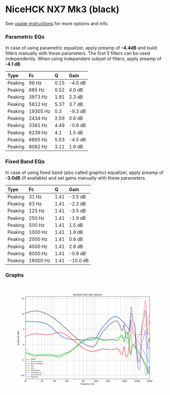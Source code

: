 # NiceHCK NX7 Mk3 (black)
See [usage instructions](https://github.com/jaakkopasanen/AutoEq#usage) for more options and info.

### Parametric EQs
In case of using parametric equalizer, apply preamp of **-4.4dB** and build filters manually
with these parameters. The first 5 filters can be used independently.
When using independent subset of filters, apply preamp of **-4.1 dB**.

| Type    | Fc       |    Q | Gain    |
|:--------|:---------|:-----|:--------|
| Peaking | 99 Hz    | 0.15 | -4.0 dB |
| Peaking | 685 Hz   | 0.52 | 4.0 dB  |
| Peaking | 3973 Hz  | 1.91 | 2.3 dB  |
| Peaking | 5612 Hz  | 5.37 | 3.7 dB  |
| Peaking | 19305 Hz | 0.3  | -9.3 dB |
| Peaking | 2434 Hz  | 2.59 | 0.6 dB  |
| Peaking | 3381 Hz  | 4.49 | -0.6 dB |
| Peaking | 6239 Hz  | 4.1  | 1.5 dB  |
| Peaking | 6865 Hz  | 5.53 | -4.5 dB |
| Peaking | 8082 Hz  | 3.11 | 1.9 dB  |

### Fixed Band EQs
In case of using fixed band (also called graphic) equalizer, apply preamp of **-3.0dB**
(if available) and set gains manually with these parameters.

| Type    | Fc       |    Q | Gain     |
|:--------|:---------|:-----|:---------|
| Peaking | 31 Hz    | 1.41 | -3.5 dB  |
| Peaking | 63 Hz    | 1.41 | -2.2 dB  |
| Peaking | 125 Hz   | 1.41 | -3.5 dB  |
| Peaking | 250 Hz   | 1.41 | -1.9 dB  |
| Peaking | 500 Hz   | 1.41 | 1.5 dB   |
| Peaking | 1000 Hz  | 1.41 | 1.9 dB   |
| Peaking | 2000 Hz  | 1.41 | 0.6 dB   |
| Peaking | 4000 Hz  | 1.41 | 2.8 dB   |
| Peaking | 8000 Hz  | 1.41 | -0.8 dB  |
| Peaking | 16000 Hz | 1.41 | -10.0 dB |

### Graphs
![](./NiceHCK%20NX7%20Mk3%20(black).png)